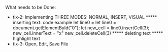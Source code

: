 What needs to be Done:

* tix-2: Implementing THREE MODES: NORMAL, INSERT, VISUAL
***** inserting text: code example
        let line0 = let line0 = document.getElementById("0"); 
        let new_cell = line0.insertCell(3);
        new_cell.innerText = "x"
        new_cell.deleteCell(3)
***** deleting text
***** highlight text
* tix-3: Open, Edit, Save File
